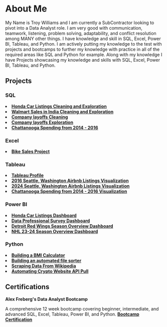 <h1><b>About Me</b></h1>

My Name is Troy Williams and I am currently a SubContractor looking to pivot into a Data Analyst role. I am very good with communication, teamwork, listening, problem solving, adaptability, and conflict resolution among MANY other things. I have knowledge and skill in 
SQL, Excel, Power BI, Tableau, and Python. I am actively putting my knowledge to the test with projects and bootcamps to further my knowledge with practice in all of the required areas like SQL and Python for example. Along with my knowledge
I have Projects showcasing my knowledge and skills with SQL, Excel, Power BI, Tableau, and Python.
<h2>Projects</h2>
<h3>SQL</h3> 
<p>
  <li><b><a href="https://github.com/TroyWilliams0/Data-Analyst-Projects/blob/main/Honda%20Car%20Sales%20Data%20Cleaning%20and%20Exploration.sql" > Honda Car Listings Cleaning and Exploration </a></b></li>
  <li><b><a href = "https://github.com/TroyWilliams0/Data-Analyst-Projects/blob/main/SQL%20Walmart%20Sales%20Data%20Analysis%20Project.sql"> Walmart Sales in India Cleaning and Exploration</a></b></li>
  <li><b><a href= "https://github.com/TroyWilliams0/Data-Analyst-Projects/blob/main/World%20Layoffs%20Data%20Cleaning%20Project.sql"> Company layoffs Cleaning</a></b></li>
  <li><b><a href = "https://github.com/TroyWilliams0/Data-Analyst-Projects/blob/main/World%20Layoffs%20Data%20Exploration%20Project.sql"> Company layoffs Exploration</a></b></li>
  <li><b><a href= "https://github.com/TroyWilliams0/Data-Analyst-Projects/blob/main/Chattanooga%20Spending%20Cleaning%20and%20Exploration%20Project.sql" > Chattanooga Spending from 2014 - 2016 </a></b></li>
</p>
<h3>Excel</h3> 
<p>
  <li><b><a href = "https://github.com/TroyWilliams0/Data-Analyst-Projects/blob/main/Bike%20Sales%20Project%20in%20Excel.xlsx"> Bike Sales Project</a></b></li>
</p>
<h3>Tableau</h3> 
<p>
  <li><b><a href = "https://public.tableau.com/app/profile/troy.williams6733/vizzes"> Tableau Profile </a></b></li>
  <li><b><a href = "https://public.tableau.com/app/profile/troy.williams6733/viz/2016SeattleAirbnbListingsProject/Dashboard1" > 2016 Seattle, Washington Airbnb Listings Visualization</a></b></li>
  <li><b><a href = "https://public.tableau.com/app/profile/troy.williams6733/viz/Washington2024AirbnbProject/Dashboard1" > 2024 Seattle, Washington Airbnb Listings Visualization</a></b></li>
  <li><b><a href = "https://public.tableau.com/app/profile/troy.williams6733/viz/ChattanoogaOVERALLSpendingfrom2014-2016/Dashboard1?publish=yes" > Chattanooga Spending from 2014 - 2016 Visualization </a></b></li>
</p>
<h3>Power BI</h3> 
<p>
  <li><b><a href = "https://github.com/TroyWilliams0/Data-Analyst-Projects/blob/main/Power%20BI%20Honda%20Car%20Listings%20Dashboard.pdf"> Honda Car Listings Dashboard </a></b></li>
  <li><b><a href = "https://github.com/TroyWilliams0/Data-Analyst-Projects/blob/main/Power%20BI%20Data%20Professional%20Survey%20Breakdown%20Project.pdf"> Data Professional Survey Dashboard </a></b></li>
  <li><b><a href= "https://github.com/TroyWilliams0/Data-Analyst-Projects/blob/main/Power%20BI%20Detroit%20Red%20Wings%20NHL%20Season%20Overview.pdf"> Detroit Red Wings Season Overview Dashboard </a></b></li>
  <li><b><a href = "https://github.com/TroyWilliams0/Data-Analyst-Projects/blob/main/Power%20BI%20NHL%2023-24%20Season%20Overview%20Project.pdf"> NHL 23-24 Season Overview Dashboard </a></b></li>
</p>
<h3>Python</h3>
<p>
  <li><b><a href = "https://github.com/TroyWilliams0/Data-Analyst-Projects/blob/main/Python%20Project%20Building%20a%20BMI%20Calculator%20Project.ipynb"> Building a BMI Calculator</a></b></li>
  <li><b><a href = "https://github.com/TroyWilliams0/Data-Analyst-Projects/blob/main/Python%20Project%20Building%20an%20Automated%20File%20Sorter%20in%20File%20Explorer%20Project.ipynb"> Building an automated file sorter</a></b></li>
  <li><b><a href = "https://github.com/TroyWilliams0/Data-Analyst-Projects/blob/main/Python%20Project%20Scraping%20Data%20From%20A%20Real%20Website%20Project.ipynb"> Scraping Data From Wikipedia </a></b></li>
  <li><b><a href = "https://github.com/TroyWilliams0/Data-Analyst-Projects/blob/main/Python%20Project%20Automating%20Crypto%20Website%20API%20Pull%20Using%20Python.ipynb" > Automating Crypto Website API Pull </a></b></li>
</p>
<h2><b>Certifications</b></h2>
<b>Alex Freberg's Data Analyst Bootcamp</b> 
<p> A comprehensive 12 week bootcamp covering beginner, intermediate, and advanced SQL, Excel, Tableau, Power BI, and Python. <b> <a href = "https://github.com/TroyWilliams0/Data-Analyst-Projects/blob/main/Data%20Analytics%20Bootcamp%20Certification%20of%20Completion.jpg" >Bootcamp Certification</a> </p> </b>
